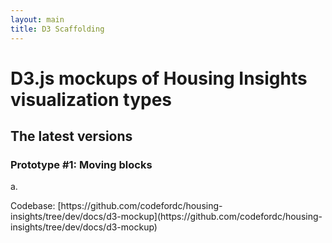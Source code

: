 ```yaml
---
layout: main
title: D3 Scaffolding
---
```


# D3.js mockups of Housing Insights visualization types

## The latest versions 

### Prototype #1: Moving blocks
a.
<div id="chart-0"></div>
<!-- next prototype goes below -->
<!--b.
<div id="chart-1"></div>-->
Codebase: [https://github.com/codefordc/housing-insights/tree/dev/docs/d3-mockup](https://github.com/codefordc/housing-insights/tree/dev/docs/d3-mockup)

<!-- scripts for D3, D3-tip, and the visualizations -->
<script src="https://cdnjs.cloudflare.com/ajax/libs/d3/4.4.1/d3.min.js"></script>
<script src="{{ site.baseurl }}/d3-mockup/js/d3-tip.js"></script>
<script src="{{ site.baseurl }}/d3-mockup/js/prototype-1a.js"></script>
<!-- for additional prototpe sub-version, add link to js files follwowing prototype-1b, prototype-1c, etc
     with the main d3 selector point to the corresponding svg element toward the top -->